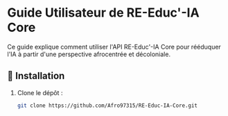 # Guide Utilisateur de RE-Educ'-IA Core

Ce guide explique comment utiliser l'API RE-Educ'-IA Core pour rééduquer l'IA à partir d'une perspective afrocentrée et décoloniale.

## 🏁 Installation

1. Clone le dépôt :
   ```bash
   git clone https://github.com/Afro97315/RE-Educ-IA-Core.git 

